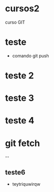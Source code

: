 # cursos2
curso GIT
# teste
* comando git push
# teste 2
# teste 3
# teste 4
# git fetch
--
## teste6

* teytriquwirqw
